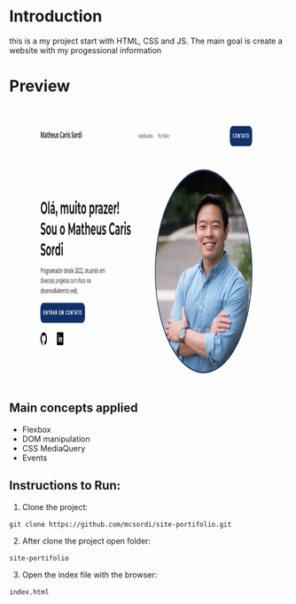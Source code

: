 # Introduction

this is a my project start with HTML, CSS and JS. The main goal is create a website with my progessional information

# Preview

<img src="https://github.com/mcsordi/site-portifolio/blob/master/preview.PNG" height="500"/>

## Main concepts applied

- Flexbox
- DOM manipulation
- CSS MediaQuery
- Events

## Instructions to Run:

1. Clone the project:

```
git clone https://github.com/mcsordi/site-portifolio.git
```

2. After clone the project open folder:

```
site-portifolio
```

3. Open the index file with the browser:

```
index.html
```
